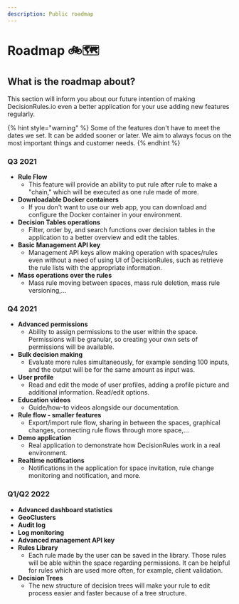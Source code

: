 ```yaml
---
description: Public roadmap
---
```


# Roadmap 🚲🗺️

## What is the roadmap about?

This section will inform you about our future intention of making DecisionRules.io even a better application for your use adding new features regularly.

{% hint style="warning" %}
Some of the features don't have to meet the dates we set. It can be added sooner or later. We aim to always focus on the most important things and customer needs.
{% endhint %}

### Q3 2021

* **Rule Flow**
  * This feature will provide an ability to put rule after rule to make a "chain," which will be executed as one rule made of more.
* **Downloadable Docker containers**
  * If you don't want to use our web app, you can download and configure the Docker container in your environment.
* **Decision Tables operations**
  * Filter, order by, and search functions over decision tables in the application to a better overview and edit the tables.
* **Basic Management API key**
  * Management API keys allow making operation with spaces/rules even without a need of using UI of DecisionRules, such as retrieve the rule lists with the appropriate information.
* **Mass operations over the rules**
  * Mass rule moving between spaces, mass rule deletion, mass rule versioning,...

### Q4 2021

* **Advanced permissions**
  * Ability to assign permissions to the user within the space. Permissions will be granular, so creating your own sets of permissions will be available.
* **Bulk decision making**
  * Evaluate more rules simultaneously, for example sending 100 inputs, and the output will be for the same amount as input was.
* **User profile**
  * Read and edit the mode of user profiles, adding a profile picture and additional information. Read/edit options.
* **Education videos**
  * Guide/how-to videos alongside our documentation.
* **Rule flow - smaller features**
  * Export/import rule flow, sharing in between the spaces, graphical changes, connecting rule flows through more space,...
* **Demo application**
  * Real application to demonstrate how DecisionRules work in a real environment.
* **Realtime notifications**
  * Notifications in the application for space invitation, rule change monitoring and notification, and more.

### Q1/Q2 2022

* **Advanced dashboard statistics**
* **GeoClusters**
* **Audit log**
* **Log monitoring**
* **Advanced management API key**
* **Rules Library**
  * Each rule made by the user can be saved in the library. Those rules will be able within the space regarding permissions. It can be helpful for rules which are used more often, for example, client validation.
* **Decision Trees**
  * The new structure of decision trees will make your rule to edit process easier and faster because of a tree structure.



